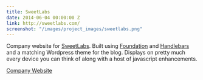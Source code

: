 ```yaml
---
title: SweetLabs
date: 2014-06-04 00:00:00 Z
link: http://sweetlabs.com/
screenshot: "/images/project_images/sweetlabs.png"
---
```


Company website for [SweetLabs](http://sweetlabs.com"). Built using [Foundation](http://foundation.zurb.com/) and [Handlebars](http://handlebarsjs.com/) and a matching Wordpress theme for the blog. Displays on pretty much every device you can think of along with a host of javascript enhancements.

<a class="button secondary" href="http://sweetlabs.com/"><i class="fa fa-external-link fa-lg"></i> Company Website</a>
